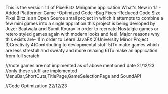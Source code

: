 This is the version 1.1 of PixelBlitz Minigame application What's New in 1.1 -Added Platformer Game -Optimized Code -Bug Fixes -Reduced Code Size Pixel Blitz is an Open Source small project in which it attempts to combine a few mini games into a single appliation.this project is being devloped by Juzer Baatwala and Sumit Kourav in order to recreate Nostalgic games or retero styled games again with modern looks and feel. Major reasons why this exists are- 1)In order to Learn JavaFX 2)University Minor Project 3)Creativity 4)Contributing to devlopmental stuff 5)To make games which are less stresfull and sweaty and more relaxing 6)To make an application from full scratch

///note games are not implmented as of above mentioned date 21/12/23 //only these stuff are implemented MenuBar,ShortCuts,TitlePage,GameSelectionPage and SoundAPI

//Code Optimization 22/12/23

